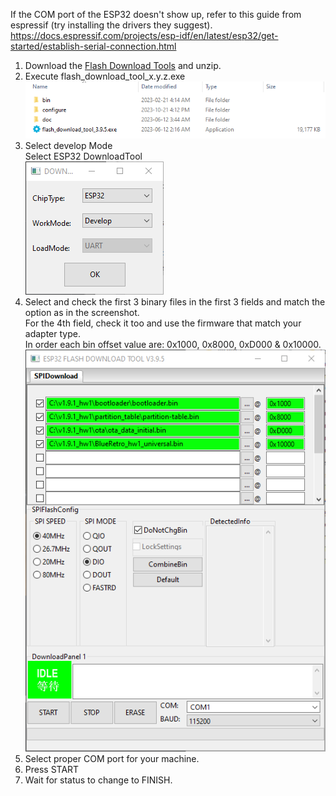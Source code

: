 If the COM port of the ESP32 doesn't show up, refer to this guide from espressif (try installing the drivers they suggest).
https://docs.espressif.com/projects/esp-idf/en/latest/esp32/get-started/establish-serial-connection.html

1. Download the [Flash Download Tools](https://www.espressif.com/en/support/download/other-tools) and unzip.
2. Execute flash_download_tool_x.y.z.exe\
   ![](img/flash_tool.png)
3. Select develop Mode\
   Select ESP32 DownloadTool\
   ![](img/flash_mode.png)
4. Select and check the first 3 binary files in the first 3 fields and match the option as in the screenshot.\
   For the 4th field, check it too and use the firmware that match your adapter type.\
   In order each bin offset value are: 0x1000, 0x8000, 0xD000 & 0x10000.\
   ![](img/flash_config.png)
5. Select proper COM port for your machine.
6. Press START
7. Wait for status to change to FINISH.
